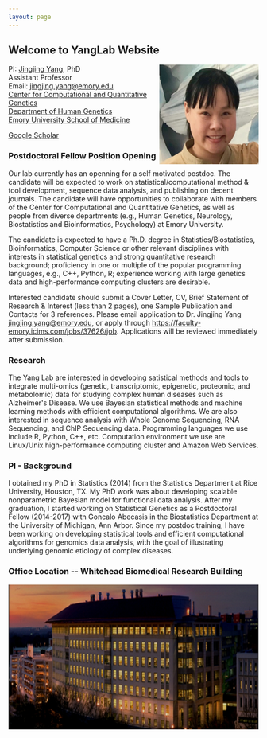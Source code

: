 ```yaml
---
layout: page
---
```


<!-- {% include JB/setup %} -->



## Welcome to YangLab Website

<img style="float: right;" src="assets/Jingjing_pic.JPG" width = "200" height = "200">

PI: [Jingjing Yang](http://genetics.emory.edu/faculty/primary/yang-jingjing.html), PhD <br>
Assistant Professor <br>
Email: jingjing.yang@emory.edu <br>
[Center for Computational and Quantitative Genetics](http://ccqg.emory.edu/about/index.html) <br>
[Department of Human Genetics](http://genetics.emory.edu/) <br>
[Emory University School of Medicine](https://med.emory.edu/index.html)

[Google Scholar](https://scholar.google.com/citations?user=ANXPW-UAAAAJ&hl=en) 

### Postdoctoral Fellow Position Opening
Our lab currently has an openning for a self motivated postdoc. The candidate will be expected to work on statistical/computational method & tool development, sequence data analysis, and publishing on decent journals. The candidate will have opportunities to collaborate with members of the Center for Computational and Quantitative Genetics, as well as people from diverse departments (e.g., Human Genetics, Neurology, Biostatistics and Bioinformatics, Psychology) at Emory University.

The candidate is expected to have a Ph.D. degree in Statistics/Biostatistics, Bioinformatics, Computer Science or other relevant disciplines with interests in statistical genetics and strong quantitative research background; proficiency in one or multiple of the popular programming languages, e.g., C++, Python, R; experience working with large genetics data and high-performance computing clusters are desirable.

Interested candidate should submit a Cover Letter, CV, Brief Statement of Research & Interest (less than 2 pages), one Sample Publication and Contacts for 3 references. Please email application to Dr. Jingjing Yang <jingjing.yang@emory.edu>, or apply through <https://faculty-emory.icims.com/jobs/37626/job>. Applications will be reviewed immediately after submission. 


### Research
The Yang Lab are interested in developing satistical methods and tools to integrate multi-omics (genetic, transcriptomic, epigenetic, proteomic, and metabolomic) data for studying complex human diseases such as Alzheimer's Disease. We use Bayesian statistical methods and machine learning methods with efficient computational algorithms. We are also interested in sequence analysis with Whole Genome Sequencing, RNA Sequencing, and ChIP Sequencing data. Programming languages we use include R, Python, C++, etc. Computation environment we use are Linux/Unix high-performance computing cluster and Amazon Web Services. 


### PI - Background

I obtained my PhD in Statistics (2014) from the Statistics Department at Rice University, Houston, TX. My PhD work was about developing scalable nonparametric Bayesian model for functional data analysis. After my graduation, I started working on Statistical Genetics as a Postdoctoral Fellow (2014-2017) with
Goncalo Abecasis in the Biostatistics Department at the University of Michigan, Ann Arbor. Since my postdoc training, I have been working on developing statistical tools and efficient computational algorithms for genomics data analysis, with the goal of illustrating underlying genomic etiology of complex diseases.

### Office Location -- Whitehead Biomedical Research Building
<img style="float: center;" src="assets/Whitehead.png">

